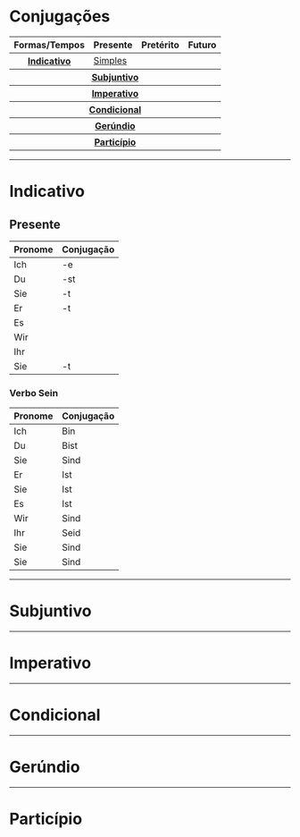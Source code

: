 # Conjugações

<table>
	<thead>
		<tr>
			<th>Formas/Tempos</th>
			<th>Presente</th>
			<th>Pretérito</th>
			<th>Futuro</th>
		</tr>
	</thead>
	<tr>
		<th><a href="#indikativ">Indicativo</a></th>
		<td><a href="#prasens">Simples</a></td>
		<td colspan="2"></td>
	</tr>
	<tr>
		<th colspan="4"><a href="#konjunktiv">Subjuntivo</a></th>
	</tr>
	<tr>
		<th colspan="4"><a href="#imperativ">Imperativo</a></th>
	</tr>
	<tr>
		<th colspan="4"><a href="#konditional">Condicional</a></th>
	</tr>
	<tr>
		<th colspan="4"><a href="#gerundium">Gerúndio</a></th>
	</tr>
	<tr>
		<th colspan="4"><a href="#partizip">Particípio</a></th>
	</tr>
</table>

---

<h1 id="var_indikativ">Indicativo</h1>

<h2 id="var_prasens">Presente</h2>

| Pronome | Conjugação |
| ------- | ---------- |
| Ich     | -e         |
| Du      | -st        |
| Sie     | -t         |
| Er      | -t         |
| Es      |            |
| Wir     |            |
| Ihr     |            |
| Sie     | -t         |

### Verbo Sein

| Pronome | Conjugação |
| ------- | ---------- |
| Ich     | Bin        |
| Du      | Bist       |
| Sie     | Sind       |
| Er      | Ist        |
| Sie     | Ist        |
| Es      | Ist        |
| Wir     | Sind       |
| Ihr     | Seid       |
| Sie     | Sind       |
| Sie     | Sind       |

---

<h1 id="var_konjunktiv">Subjuntivo</h1>

---

<h1 id="var_imperativ">Imperativo</h1>

---

<h1 id="var_konditional">Condicional</h1>

---

<h1 id="var_gerundium">Gerúndio</h1>

---

<h1 id="var_partizip">Particípio</h1>
